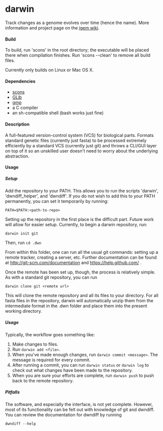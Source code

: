 darwin
======

Track changes as a genome evolves over time (hence the name). More information and project page on the [igem wiki](http://2014.igem.org/Team:Vanderbilt_Software).

#### Build

To build, run 'scons' in the root directory; the executable will be placed there when compilation finishes. Run 'scons --clean' to remove all build files.

Currently only builds on Linux or Mac OS X.

#### Dependencies

* [scons](http://www.scons.org/)
* [GLib](https://developer.gnome.org/glib/stable/)
* [gmp](https://gmplib.org)
* a C compiler
* an sh-compatible shell (bash works just fine)

#### Description

A full-featured version-control system (VCS) for biological parts. Formats standard genetic files (currently just fasta) to be processed extremely efficiently by a standard VCS (currently just git) and throws a CLI/GUI layer on top of it so an unskilled user doesn't need to worry about the underlying abstraction.

#### Usage

##### Setup

Add the repository to your PATH. This allows you to run the scripts 'darwin', 'dwndiff_helper', and 'dwndiff'. If you do not wish to add this to your PATH permanently, you can set it temporarily by running:
```
PATH=$PATH:<path-to-repo>
```
Setting up the repository in the first place is the difficult part. Future work will allow for easier setup. Currently, to begin a darwin repository, run:
```
darwin init git
```
Then, run
```cd .dwn```

From within this folder, one can run all the usual git commands: setting up a remote tracker, creating a server, etc. Further documentation can be found at http://git-scm.com/documentation and https://help.github.com/ .

Once the remote has been set up, though, the process is relatively simple. As with a standard git repository, you can run
```
darwin clone git <remote url>
```
This will clone the remote repository and all its files to your directory. For all fasta files in the repository, darwin will automatically unzip them from the intermediate format in the .dwn folder and place them into the present working directory.


##### Usage

Typically, the workflow goes something like:

1. Make changes to files.
2. Run ```darwin add <file>```.
3. When you've made enough changes, run ```darwin commit <message>```. The message is required for every commit.
4. After running a commit, you can run ```darwin status``` or ```darwin log``` to check out what changes have been made to the repository.
5. When you are sure your efforts are complete, run ```darwin push``` to push back to the remote repository.


##### Pitfalls

The software, and especially the interface, is not yet complete. However, most of its functionality can be felt out with knowledge of git and dwndiff. You can review the documentation for dwndiff by running
```
dwndiff --help
```
